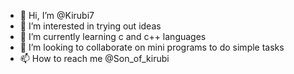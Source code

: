 - 👋 Hi, I’m @Kirubi7
- 👀 I’m interested in trying out ideas
- 🌱 I’m currently learning c and c++ languages
- 💞️ I’m looking to collaborate on mini programs to do simple tasks
- 📫 How to reach me @Son_of_kirubi

<!---
Kirubi7/Kirubi7 is a ✨ special ✨ repository because its `README.md` (this file) appears on your GitHub profile.
You can click the Preview link to take a look at your changes.
--->
